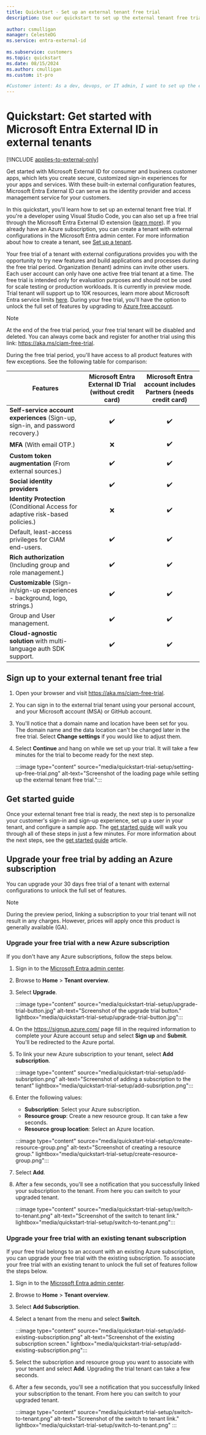 ```yaml
---
title: Quickstart - Set up an external tenant free trial
description: Use our quickstart to set up the external tenant free trial.
 
author: csmulligan
manager: CelesteDG
ms.service: entra-external-id
 
ms.subservice: customers
ms.topic: quickstart
ms.date: 08/15/2024
ms.author: cmulligan
ms.custom: it-pro

#Customer intent: As a dev, devops, or IT admin, I want to set up the external tenant free trial.
---
```

# Quickstart: Get started with Microsoft Entra External ID in external tenants

[!INCLUDE [applies-to-external-only](../includes/applies-to-external-only.md)]

Get started with Microsoft External ID for consumer and business customer apps, which lets you create secure, customized sign-in experiences for your apps and services. With these built-in external configuration features, Microsoft Entra External ID can serve as the identity provider and access management service for your customers.

In this quickstart, you'll learn how to set up an external tenant free trial. If you're a developer using Visual Studio Code, you can also set up a free trial through the Microsoft Entra External ID extension ([learn more](visual-studio-code-extension.md)). 
If you already have an Azure subscription, you can create a tenant with external configurations in the Microsoft Entra admin center. For more information about how to create a tenant, see [Set up a tenant](quickstart-tenant-setup.md).

Your free trial of a tenant with external configurations provides you with the opportunity to try new features and build applications and processes during the free trial period. Organization (tenant) admins can invite other users. Each user account can only have one active free trial tenant at a time. 
The free trial is intended only for evaluation purposes and should not be used for scale testing or production workloads. It is currently in preview mode.
Trial tenant will support up to 10K resources, learn more about Microsoft Entra service limits [here](~/identity/users/directory-service-limits-restrictions.md). During your free trial, you'll have the option to unlock the full set of features by upgrading to [Azure free account](https://azure.microsoft.com/free/).

   > [!NOTE]
   > At the end of the free trial period, your free trial tenant will be disabled and deleted. You can always come back and register for another trial using this link: https://aka.ms/ciam-free-trial. 
    
During the free trial period, you'll have access to all product features with few exceptions. See the following table for comparison: 

|  Features | Microsoft Entra External ID Trial (without credit card) | Microsoft Entra account includes Partners (needs credit card)  | 
|----------|:-----------:|:------------:|
| **Self-service account experiences** (Sign-up, sign-in, and password recovery.)   | :heavy_check_mark: |  :heavy_check_mark:  | 
| **MFA** (With email OTP.)  | :x: |  :heavy_check_mark:  |  
| **Custom token augmentation** (From external sources.) |  :heavy_check_mark: |  :heavy_check_mark:  |
| **Social identity providers**   |  :heavy_check_mark: |  :heavy_check_mark:  |
| **Identity Protection** (Conditional Access for adaptive risk-based policies.)  | :x: |  :heavy_check_mark:  |
| Default, least-access privileges for CIAM end-users. |  :heavy_check_mark: |  :heavy_check_mark:  |
| **Rich authorization** (Including group and role management.)  |  :heavy_check_mark: |  :heavy_check_mark:  | 
| **Customizable** (Sign-in/sign-up experiences - background, logo, strings.) |  :heavy_check_mark: |  :heavy_check_mark:  |
| Group and User management. |  :heavy_check_mark: |  :heavy_check_mark:  |
| **Cloud-agnostic solution** with multi-language auth SDK support.  |  :heavy_check_mark: |  :heavy_check_mark:  | 

## Sign up to your external tenant free trial

1. Open your browser and visit <a href="https://aka.ms/ciam-free-trial?wt.mc_id=ciamcustomertenantfreetrial_linkclick_content_cnl" target="_blank">https://aka.ms/ciam-free-trial</a>.
1. You can sign in to the external trial tenant using your personal account, and your Microsoft account (MSA) or GitHub account.  
1. You'll notice that a domain name and location have been set for you. The domain name and the data location can't be changed later in the free trial. Select **Change settings** if you would like to adjust them.
1. Select **Continue** and hang on while we set up your trial. It will take a few minutes for the trial to become ready for the next step.

    :::image type="content" source="media/quickstart-trial-setup/setting-up-free-trial.png" alt-text="Screenshot of the loading page while setting up the external tenant free trial."::: 

## Get started guide

Once your external tenant free trial is ready, the next step is to personalize your customer's sign-in and sign-up experience, set up a user in your tenant, and configure a sample app. The [get started guide](https://aka.ms/ciam/free-trial-hero) will walk you through all of these steps in just a few minutes. For more information about the next steps, see the [get started guide](quickstart-get-started-guide.md) article. 

## Upgrade your free trial by adding an Azure subscription

You can upgrade your 30 days free trial of a tenant with external configurations to unlock the full set of features. 

   > [!NOTE]
   > During the preview period, linking a subscription to your trial tenant will not result in any charges. However, prices will apply once this product is generally available (GA).

### Upgrade your free trial with a new Azure subscription

If you don't have any Azure subscriptions, follow the steps below.

1. Sign in to the [Microsoft Entra admin center](https://entra.microsoft.com). 
1. Browse to **Home** > **Tenant overview**. 
1. Select **Upgrade**.

    :::image type="content" source="media/quickstart-trial-setup/upgrade-trial-button.jpg" alt-text="Screenshot of the upgrade trial button." lightbox="media/quickstart-trial-setup/upgrade-trial-button.jpg"::: 

1. On the https://signup.azure.com/ page fill in the required information to complete your Azure account setup and select **Sign up** and **Submit**. You'll be redirected to the Azure portal.
1. To link your new Azure subscription to your tenant, select **Add subscription**.

    :::image type="content" source="media/quickstart-trial-setup/add-subsription.png" alt-text="Screenshot of adding a subscription to the tenant" lightbox="media/quickstart-trial-setup/add-subsription.png"::: 

1. Enter the following values:

   - **Subscription**: Select your Azure subscription.
   - **Resource group**: Create a new resource group. It can take a few seconds.
   - **Resource group location**: Select an Azure location.

    :::image type="content" source="media/quickstart-trial-setup/create-resource-group.png" alt-text="Screenshot of creating a resource group." lightbox="media/quickstart-trial-setup/create-resource-group.png"::: 

1. Select **Add**. 
1. After a few seconds, you'll see a notification that you successfully linked your subscription to the tenant. From here you can switch to your upgraded tenant. 

    :::image type="content" source="media/quickstart-trial-setup/switch-to-tenant.png" alt-text="Screenshot of the switch to tenant link." lightbox="media/quickstart-trial-setup/switch-to-tenant.png":::


### Upgrade your free trial with an existing tenant subscription

If your free trial belongs to an account with an existing Azure subscription, you can upgrade your free trial with the existing subscription. To associate your free trial with an existing tenant to unlock the full set of features follow the steps below.

1. Sign in to the [Microsoft Entra admin center](https://entra.microsoft.com). 
1. Browse to **Home** > **Tenant overview**. 
1. Select **Add Subscription**.
1. Select a tenant from the menu and select **Switch**.

    :::image type="content" source="media/quickstart-trial-setup/add-existing-subscription.png" alt-text="Screenshot of the existing subscription screen." lightbox="media/quickstart-trial-setup/add-existing-subscription.png"::: 

1. Select the subscription and resource group you want to associate with your tenant and select **Add**. Upgrading the trial tenant can take a few seconds.
1. After a few seconds, you'll see a notification that you successfully linked your subscription to the tenant. From here you can switch to your upgraded tenant. 

    :::image type="content" source="media/quickstart-trial-setup/switch-to-tenant.png" alt-text="Screenshot of the switch to tenant link." lightbox="media/quickstart-trial-setup/switch-to-tenant.png" :::

